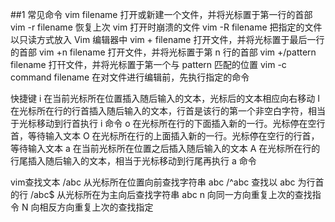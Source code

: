 ##1 常见命令
vim filename 打开或新建一个文件，并将光标置于第一行的首部
vim -r filename 恢复上次 vim 打开时崩溃的文件
vim -R filename 把指定的文件以只读方式放入 Vim 编辑器中
vim + filename 打开文件，并将光标置于最后一行的首部
vim +n filename 打开文件，并将光标置于第 n 行的首部
vim +/pattern filename 打幵文件，并将光标置于第一个与 pattern 匹配的位置
vim -c command filename 在对文件进行编辑前，先执行指定的命令

快捷键
i 在当前光标所在位置插入随后输入的文本，光标后的文本相应向右移动
I 在光标所在行的行首插入随后输入的文本，行首是该行的第一个非空白字符，相当于光标移动到行首执行 i 命令
o 在光标所在行的下面插入新的一行。光标停在空行首，等待输入文本
O 在光标所在行的上面插入新的一行。光标停在空行的行首，等待输入文本
a 在当前光标所在位置之后插入随后输入的文本
A 在光标所在行的行尾插入随后输入的文本，相当于光标移动到行尾再执行 a 命令

vim查找文本
/abc 从光标所在位置向前查找字符串 abc
/^abc 查找以 abc 为行首的行
/abc$ 从光标所在为主向后查找字符串 abc
n 向同一方向重复上次的查找指令
N 向相反方向重复上次的查找指定
